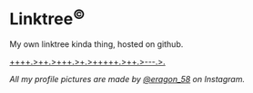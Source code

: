 # Linktree<sup>©</sup>

My own linktree kinda thing, hosted on github.

[++++.>++.>+++.>+.>+++++.>++.>---.>.](https://sh4rk-byte.github.io/linktree/)

*All my profile pictures are made by [@eragon_58](https://www.instagram.com/eragon_58) on Instagram.*
